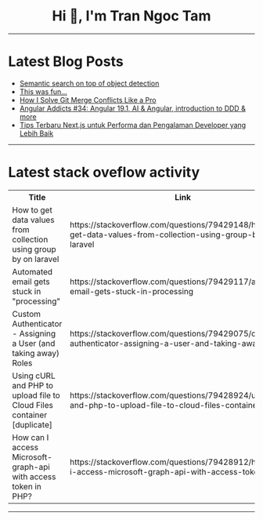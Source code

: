 <h1 align="center">Hi 👋, I'm Tran Ngoc Tam</h1>

---

# Latest Blog Posts 
<!-- BLOG-POST-LIST:START -->
- [Semantic search on top of object detection](https://dev.to/mayank_laddha_21ef3e061ff/semantic-search-on-top-of-object-detection-1pf5)
- [This was fun...](https://dev.to/mince/this-was-fun-77m)
- [How I Solve Git Merge Conflicts Like a Pro](https://dev.to/rowsanali/how-i-solve-git-merge-conflicts-like-a-pro-b9o)
- [Angular Addicts #34: Angular 19.1, AI &amp; Angular, introduction to DDD &amp; more](https://dev.to/this-is-angular/angular-addicts-34-angular-191-ai-angular-introduction-to-ddd-more-18d3)
- [Tips Terbaru Next.js untuk Performa dan Pengalaman Developer yang Lebih Baik](https://dev.to/rupadana/tips-terbaru-nextjs-untuk-performa-dan-pengalaman-developer-yang-lebih-baik-3fkf)
<!-- BLOG-POST-LIST:END -->

---

# Latest stack oveflow activity
<table>
  <tr><th>Title</th><th>Link</th></tr>
  <!-- STACKOVERFLOW:START --><tr><td>How to get data values from collection using group by on laravel</td><td>https://stackoverflow.com/questions/79429148/how-to-get-data-values-from-collection-using-group-by-on-laravel</td></tr><tr><td>Automated email gets stuck in &quot;processing&quot;</td><td>https://stackoverflow.com/questions/79429117/automated-email-gets-stuck-in-processing</td></tr><tr><td>Custom Authenticator - Assigning a User &lpar;and taking away&rpar; Roles</td><td>https://stackoverflow.com/questions/79429075/custom-authenticator-assigning-a-user-and-taking-away-roles</td></tr><tr><td>Using cURL and PHP to upload file to Cloud Files container [duplicate]</td><td>https://stackoverflow.com/questions/79428924/using-curl-and-php-to-upload-file-to-cloud-files-container</td></tr><tr><td>How can I access Microsoft-graph-api with access token in PHP?</td><td>https://stackoverflow.com/questions/79428912/how-can-i-access-microsoft-graph-api-with-access-token-in-php</td></tr><!-- STACKOVERFLOW:END -->
</table>

---


